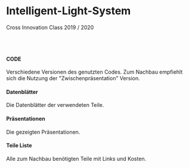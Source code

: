 # Intelligent-Light-System
Cross Innovation Class 2019 / 2020

<br />
<br />

#### CODE
Verschiedene Versionen des genutzten Codes. 
Zum Nachbau empfiehlt sich die Nutzung der "Zwischenpräsentation" Version.
<br />
#### Datenblätter
Die Datenblätter der verwendeten Teile.
<br />
#### Präsentationen
Die gezeigten Präsentationen.
<br />
#### Teile Liste
Alle zum Nachbau benötigten Teile mit Links und Kosten.
